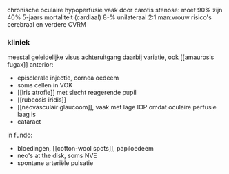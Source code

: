 chronische oculaire hypoperfusie
vaak door carotis stenose: moet 90% zijn
40% 5-jaars mortaliteit (cardiaal)
8-% unilateraal
2:1 man:vrouw
risico's cerebraal en verdere CVRM

### kliniek
meestal geleidelijke visus achteruitgang
daarbij variatie, ook [[amaurosis fugax]]
anterior:
- episclerale injectie, cornea oedeem
- soms cellen in VOK 
- [[Iris atrofie]] met slecht reagerende pupil
- [[rubeosis iridis]]
- [[neovasculair glaucoom]], vaak met lage IOP omdat oculaire perfusie laag is
- cataract

in fundo:
- bloedingen, [[cotton-wool spots]], papiloedeem
- neo's at the disk, soms NVE
- spontane arteriële pulsatie
